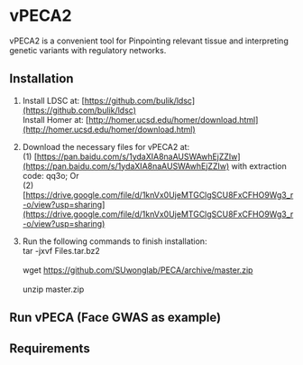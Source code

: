 # vPECA2
vPECA2 is a convenient tool for Pinpointing relevant tissue and interpreting genetic variants with regulatory networks.

## Installation

1.  Install LDSC at: [https://github.com/bulik/ldsc](https://github.com/bulik/ldsc)<br>
Install Homer at: [http://homer.ucsd.edu/homer/download.html](http://homer.ucsd.edu/homer/download.html)<br>

2.  Download the necessary files for vPECA2 at: <br>
(1) [https://pan.baidu.com/s/1ydaXIA8naAUSWAwhEjZZIw](https://pan.baidu.com/s/1ydaXIA8naAUSWAwhEjZZIw) with extraction code: qq3o; Or <br>
(2) [https://drive.google.com/file/d/1knVx0UjeMTGClgSCU8FxCFHO9Wg3_r-o/view?usp=sharing](https://drive.google.com/file/d/1knVx0UjeMTGClgSCU8FxCFHO9Wg3_r-o/view?usp=sharing) <br>

3.  Run the following commands to finish installation:<br>
    tar -jxvf Files.tar.bz2 <br>
    <br>
    wget https://github.com/SUwonglab/PECA/archive/master.zip <br>
    <br>
    unzip master.zip<br>


## Run vPECA (Face GWAS as example)

## Requirements
